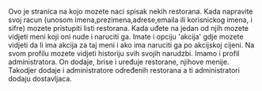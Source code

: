 Ovo je stranica na kojo mozete naci spisak nekih restorana. Kada napravite svoj racun (unosom imena,prezimena,adrese,emaila ili korisnickog imena, i sifre) mozete pristupiti listi
restorana. Kada uđete na jedan od njih mozete vidjeti meni koji oni nude i naruciti ga. Imate i opciju 'akcija' gdje mozete vidjeti da li ima akcija za taj meni i ako ima naruciti ga po akcijskoj cijeni. Na svom profilu mozete vidjeti historiju svih svojih narudzbi. 
Imamo i profil administratora. On dodaje, brise i uređuje restorane, njihove menije. Takodjer dodaje i administratore određenih restorana a ti administratori dodaju dostavljaca.
